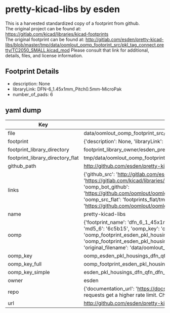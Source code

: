 # pretty-kicad-libs by esden  
This is a harvested standardized copy of a footprint from github.  
The original project can be found at:  
https://gitlab.com/kicad/libraries/kicad-footprints  
The original footprint can be found at:
http://gitlab.com/esden/pretty-kicad-libs/blob/master/tmp/data/oomlout_oomp_footprint_src/pkl_tag_connect.pretty/TC2050_SMALL.kicad_mod
Please consult that link for additional, details, files, and license information.  
## Footprint Details
* description: None  
* libraryLink: DFN-6_1.45x1mm_Pitch0.5mm-MicroPak  
* number_of_pads: 6  
## yaml dump  
| Key | Value |  
| --- | --- |  
| file | data/oomlout_oomp_footprint_src/pretty-kicad-libs/pkl_housings_dfn_qfn.pretty/DFN-6_1.45x1mm_Pitch0.5mm-MicroPak.kicad_mod |  
| footprint | {'description': None, 'libraryLink': 'DFN-6_1.45x1mm_Pitch0.5mm-MicroPak', 'number_of_pads': 6} |  
| footprint_library_directory | footprint_library_owner/esden_pretty-kicad-libs |  
| footprint_library_directory_flat | tmp/data/oomlout_oomp_footprint_src/footprints_flat/esden_pkl_housings_dfn_qfn_dfn_6_1_45x1mm_pitch0_5mm_micropak/working |  
| github_path | http://github.com/esden/pretty-kicad-libs/blob/master/tmp/data/oomlout_oomp_footprint_src/pkl_housings_dfn_qfn.pretty/DFN-6_1.45x1mm_Pitch0.5mm-MicroPak.kicad_mod |  
| links | {'github_src': 'http://gitlab.com/esden/pretty-kicad-libs/blob/master/tmp/data/oomlout_oomp_footprint_src/pkl_tag_connect.pretty/TC2050_SMALL.kicad_mod', 'github_src_repo': 'https://gitlab.com/kicad/libraries/kicad-footprints', 'oomp_bot': 'tmp/data/oomlout_oomp_footprint_src/footprints/esden_pkl_housings_dfn_qfn_dfn_6_1_45x1mm_pitch0_5mm_micropak/working', 'oomp_bot_github': 'https://github.com/oomlout/oomlout_oomp_footprint_bot/tree/main/tmp/data/oomlout_oomp_footprint_src/footprints/esden_pkl_housings_dfn_qfn_dfn_6_1_45x1mm_pitch0_5mm_micropak/working', 'oomp_src_flat': 'footprints_flat/tmp/data/oomlout_oomp_footprint_src/footprints_flat/esden_pkl_housings_dfn_qfn_dfn_6_1_45x1mm_pitch0_5mm_micropak/working', 'oomp_src_flat_github': 'https://github.com/oomlout/oomlout_oomp_footprint_src/tree/main/tmp/data/oomlout_oomp_footprint_src/footprints_flat/esden_pkl_housings_dfn_qfn_dfn_6_1_45x1mm_pitch0_5mm_micropak/working'} |  
| name | pretty-kicad-libs |  
| oomp | {'footprint_name': 'dfn_6_1_45x1mm_pitch0_5mm_micropak', 'library_name': 'pkl_housings_dfn_qfn', 'md5': '6c5b15ae8f57ac3ebb209b5803008213', 'md5_10': '6c5b15ae8f', 'md5_5': '6c5b1', 'md5_6': '6c5b15', 'oomp_key': 'oomp_esden_pkl_housings_dfn_qfn_dfn_6_1_45x1mm_pitch0_5mm_micropak', 'oomp_key_extra': 'oomp_footprint_esden_pkl_housings_dfn_qfn_dfn_6_1_45x1mm_pitch0_5mm_micropak', 'oomp_key_full': 'oomp_footprint_esden_pkl_housings_dfn_qfn_dfn_6_1_45x1mm_pitch0_5mm_micropak_6c5b15', 'oomp_key_simple': 'esden_pkl_housings_dfn_qfn_dfn_6_1_45x1mm_pitch0_5mm_micropak', 'original_filename': 'data/oomlout_oomp_footprint_src/pretty-kicad-libs/pkl_housings_dfn_qfn.pretty/DFN-6_1.45x1mm_Pitch0.5mm-MicroPak.kicad_mod', 'owner_name': 'esden'} |  
| oomp_key | oomp_esden_pkl_housings_dfn_qfn_dfn_6_1_45x1mm_pitch0_5mm_micropak |  
| oomp_key_full | oomp_footprint_esden_pkl_housings_dfn_qfn_dfn_6_1_45x1mm_pitch0_5mm_micropak |  
| oomp_key_simple | esden_pkl_housings_dfn_qfn_dfn_6_1_45x1mm_pitch0_5mm_micropak |  
| owner | esden |  
| repo | {'documentation_url': 'https://docs.github.com/rest/overview/resources-in-the-rest-api#rate-limiting', 'message': "API rate limit exceeded for 84.66.142.224. (But here's the good news: Authenticated requests get a higher rate limit. Check out the documentation for more details.)"} |  
| url | http://github.com/esden/pretty-kicad-libs |  

